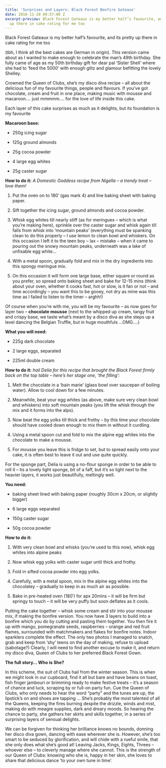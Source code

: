 ```yaml
---
title: 'Surprises and Layers: Black Forest Bonfire Gateaux'
date: 2016-11-20 09:57:00 Z
excerpt-preview: Black Forest Gateaux is my better half’s favourite, and its pretty
  up there in cake rating for me too
---
```


Black Forest Gateaux is my better half’s favourite, and its pretty up there in cake rating for me too

\(tbh, I think all the best cakes are German in origin). This version came about as I wanted to make enough to celebrate the man’s 49th birthday. She fully came of age as my 50th birthday gift for dear pal ‘Sister Shell’ where she had to ‘feed the 5000’ with enough glitz and glamour befitting the lovely Shelley.

Crowned the Queen of Clubs, she’s my disco diva recipe – all about the delicious fun of my favourite things, people and flavours. If you’ve got chocolate, cream and fruit in one place, making music with mousse and macaroon…. just mmmmm…. for the love of life inside this cake.

Each layer of this cake surprises as much as it delights, but its foundation is my favourite

**Macaroon base:**

* 250g icing sugar

* 125g ground almonds

* 25g cocoa powder

* 4 large egg whites

* 25g caster sugar

**How to do it:** *A Domestic Goddess recipe from Nigella – a trendy treat – love them!*

1. Put the oven on to 180′ (gas mark 4) and line baking sheet with baking paper.

2. Sift together the icing sugar, ground almonds and cocoa powder.

3. Whisk egg whites till nearly stiff (as for meringues – which is what you’re making here), sprinkle over the caster sugar and whisk again till falls from whisk into ‘mountain peaks’ (everything must be spanking clean to do this properly – I use lemon to clean bowl and whiskers. On this occasion I left it to the teen boy – lax – mistake – when it came to pouring out the snowy mountain peaks, underneath was a lake of unfixable egg white…

4. With a metal spoon, gradually fold and mix in the dry ingredients into this spongy meringue mix.

5. On this occasion it will form one large base, either square or round as you prefer, so spread onto baking sheet and bake for 12-15 mins (think about your oven, whether it cooks fast, hot or slow, is it fan or not – and time accordingly – you want this to be gooey, not dry as mine was this time as I failed to listen to the timer – arghh!)

Of course when you’re with me, you will be my favourite – as now goes for layer two – **chocolate mousse** (next to the whipped up cream, tangy fruit and crispy base, we taste what’s meant by a disco diva as she steps up a level dancing the Belgian Truffle, but in huge mouthfuls …OMG….)

**What you will need:**

* 225g dark chocolate

* 2 large eggs, separated

* 225ml double cream

**How to do it:** *hail Delia for this recipe that brought the Black Forest firmly back on the top table – here’s her stage one, ‘the filling’:*

1. Melt the chocolate in a ‘bain marie’ (glass bowl over saucepan of boiling water). Allow to cool down for a few minutes.

2. Meanwhile, beat your egg whites (as above, make sure very clean bowl and whiskers) into soft mountain peaks (you lift the whisk through the mix and it forms into the alps).

3. Now beat the egg yolks till thick and frothy – by this time your chocolate should have cooled down enough to mix them in without it curdling.

4. Using a metal spoon cut and fold to mix the alpine egg whites into the chocolate to make a mousse.

5. For mousse you leave this is fridge to set, but to spread easily onto your cake, it is often best to leave it out and use quite quickly.

For the sponge part, Delia is using a no-flour sponge in order to be able to roll it – tis a lovely light sponge, bit of a faff, but it’s so light next to the heavier layers, it works just beautifully, meltingly well.

**You need:**

* baking sheet lined with baking paper (roughly 30cm x 20cm, or slightly bigger)

* 6 large eggs separated

* 150g caster sugar

* 50g cocoa powder

**How to do it:**

1. With very clean bowl and whisks (you’re used to this now), whisk egg whites into alpine peaks

2. Now whisk egg yolks with caster sugar until thick and frothy.

3. Fold in sifted cocoa powder into egg yolks.

4. Carefully, with a metal spoon, mix in the alpine egg whites into the chocolatey – gradually to keep in as much air as possible.

5. Bake in pre-heated oven (180′) for apx 20mins – it will be firm but springy to touch – it will be very puffy but soon deflates as it cools.

Putting the cake together – whisk some cream and stir into your mousse mix, if making the bonfire version. You now have 3 layers to build into a bonfire which you do by cutting and pasting them together. You then fire it up with mango, pomegranate seeds, raspberries – orange and red fruit flames, surrounded with matchmakers and flakes for bonfire notes. Indoor sparklers complete the effect. The only two photos I managed to snatch, grab and keep from ‘shy’ teens on the day of making, refuse to upload (sabotage?) Clearly, I will need to find another excuse to make it, and return my disco diva, Queen of Clubs to her preferred Black Forest Gown.

**The full story… Who is She?**

In this scheme, the suit of Clubs hail from the winter season. This is when we might look in our cupboard, find it all but bare and have beans on toast, fish finger jambouri or brimming ready to make festive treats – it’s a season of chance and luck, scraping by or full-on party fun. Cue the Queen of Clubs, who only needs to hear the word “party” and the tunes are up, the lipstick’s on and shoes are tapping … She’s probably the most talented of all the Queens, keeping the fires burning despite the drizzle, winds and mist, making do with meagre supplies, dark and dreary moods. So hearing the chance to party, she gathers her skirts and skills together, in a series of surprising layers of sensual delights.

We can be forgiven for thinking her brilliance knows no bounds, donning her disco diva gown, dancing with ease wherever she is. However, she’s too smart to be seduced by glorification, and will chide with a rueful smile, that she only does what she’s good at! Leaving Jacks, Kings, Eights, Threes – whoever else – to cleverly manage where she cannot. This is the strength of our Queen of Clubs: knowing who she is, happy in her skin, she loves to share that delicious dance ‘to your own tune in time’.